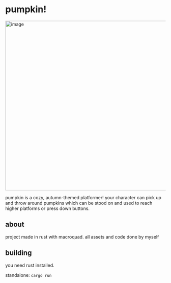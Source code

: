 # pumpkin!

<img width="1085" height="531" alt="image" src="https://github.com/user-attachments/assets/6dfcaf79-6d97-4233-a538-d747a08b9e98" />

pumpkin is a cozy, autumn-themed platformer! your character can pick up and throw around pumpkins which can be stood on and used to reach higher platforms or press down buttons.

## about

project made in rust with macroquad. all assets and code done by myself

## building

you need rust installed.

standalone: `cargo run`